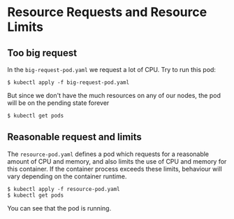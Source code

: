 # Resource Requests and Resource Limits

## Too big request
In the `big-request-pod.yaml` we request a lot of CPU.
Try to run this pod:

```
$ kubectl apply -f big-request-pod.yaml
``` 
But since we don't have the much resources on any of our nodes, the pod
will be on the pending state forever
```
$ kubectl get pods
```

## Reasonable request and limits
The `resource-pod.yaml` defines a pod which requests for a reasonable amount of CPU and memory,
and also limits the use of CPU and memory for this container. If the container process exceeds these limits,
behaviour will vary depending on the container runtime.

```
$ kubectl apply -f resource-pod.yaml
$ kubectl get pods
```

You can see that the pod is running.

